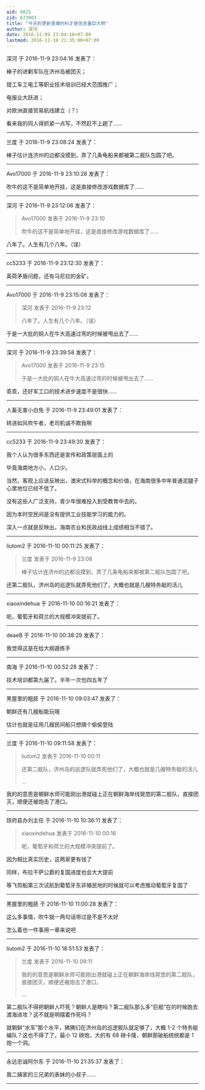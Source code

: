 ```yaml
---
aid: 9025
zid: 673903
title: "今天的更新里爆的料才是信息量巨大啊"
author: 深河
date: 2016-11-09 23:04:16+07:00
lastmod: 2016-11-10 21:35:00+07:00
---
```


深河 于 2016-11-9 23:04:16 发表了：

棒子的进剿军队在济州岛被团灭；

钳工车工电工等职业技术培训已经大范围推广；

电报业大跃进；

对欧洲直接贸易航线建立（？）

看来我的同人得抓紧一点写，不然赶不上趟了……

---

兰度 于 2016-11-9 23:08:24 发表了：

棒子估计连济州的边都没摸到，弄了几条龟船来都被第二舰队包圆了吧。

---

Avo17000 于 2016-11-9 23:10:28 发表了：

吹牛的这不是简单地开挂，这是直接修改游戏数据库了……

---

深河 于 2016-11-9 23:12:06 发表了：

> Avo17000 发表于 2016-11-9 23:10
>
> 吹牛的这不是简单地开挂，这是直接修改游戏数据库了……

八年了。人生有几个八年。（误）

---

cc5233 于 2016-11-9 23:12:30 发表了：

英荷矛盾问题，还有马尼拉的金矿。

---

Avo17000 于 2016-11-9 23:15:08 发表了：

> 深河 发表于 2016-11-9 23:12
>
> 八年了。人生有几个八年。（误）

于是一大批的铜人在牛大高速过弯的时候被甩出去了……

---

深河 于 2016-11-9 23:39:58 发表了：

> Avo17000 发表于 2016-11-9 23:15
>
> 于是一大批的铜人在牛大高速过弯的时候被甩出去了……

乖乖，还好军工口的技术进步速度不是很快……

---

人畜无害小白免 于 2016-11-9 23:49:01 发表了：

转进如风吹牛者，老司机诚不欺我啊

---

cc5233 于 2016-11-9 23:49:30 发表了：

我个人认为很多东西还是宣传和政策层面上的

毕竟海南地方小，人口少。

当然，客观上应该反映出，澳宋式科举的概念和价值，在海南很多中年普通泥腿子心里地位已经不低了。

没有这些人广泛支持，青少年很难投入到受教育中去的。

因为本时空民间是没有提供工业技能学习的能力的。

深入一点就是反映出，海南农业和民政战线上成绩相当不错了。

---

liutom2 于 2016-11-10 00:11:25 发表了：

> 兰度 发表于 2016-11-9 23:08
>
> 棒子估计连济州的边都没摸到，弄了几条龟船来都被第二舰队包圆了吧。

还第二舰队，济州岛的巡逻队就弄死他们了，大概也就是几艘特务艇的活儿

---

xiaoxindehua 于 2016-11-10 00:16:21 发表了：

呃，葡萄牙和荷兰的大规模冲突提前了。

---

deaeB 于 2016-11-10 00:38:29 发表了：

我觉得这是在给大纲遁练手

---

南海 于 2016-11-10 00:52:28 发表了：

技术培训都第九届了。半年一次也四五年了

---

黑屋里的粗胚 于 2016-11-10 09:03:47 发表了：

朝鲜还有几艘船能玩哦

估计也就是征用几艘民间船只想搞个偷偷登陆

---

兰度 于 2016-11-10 09:11:58 发表了：

> liutom2 发表于 2016-11-10 00:11
>
> 还第二舰队，济州岛的巡逻队就弄死他们了，大概也就是几艘特务艇的活儿
>
> ...

我的的意思是朝鲜水师可能刚出港就碰上正在朝鲜海岸线晃悠的第二舰队，直接团灭，顺便还被炮击了港口。

---

琼府县办刘主任 于 2016-11-10 10:36:11 发表了：

> xiaoxindehua 发表于 2016-11-10 00:16
>
> 呃，葡萄牙和荷兰的大规模冲突提前了。

因为相比真实历史，这两家更有钱了

同样，布拉干萨公爵的复国进度也会大大提前

等飞剪船第三次试航到葡萄牙东非殖民地的时候就可以考虑推动葡萄牙复国了

---

黑屋里的粗胚 于 2016-11-10 11:00:28 发表了：

这么多事情，吹牛就一两句话带过是不是不太好

怎么着也一件事用一章来说吧

---

liutom2 于 2016-11-10 18:51:53 发表了：

> 兰度 发表于 2016-11-10 09:11
>
> 我的的意思是朝鲜水师可能刚出港就碰上正在朝鲜海岸线晃悠的第二舰队，直接团灭，顺便还被炮击了港口。
>
> ...

第二舰队不得把朝鲜人吓死？朝鲜人是瞎吗？第二舰队那么多“巨舰”在的时候跑去渡海进攻？这不就是明摆着作死吗？

就朝鲜“水军”那个水平，狒狒们在济州岛的巡逻舰队就足够了，大概 1-2 个特务艇编队？这也不得了了，最小 12 磅炮，大的有 68 磅卡隆，朝鲜那破船统统都是 1 炮一个洞。

---

永远忠诚阿尔东 于 2016-11-10 21:35:37 发表了：

我二姨家的三兄弟的表妹的小叔子……

---
